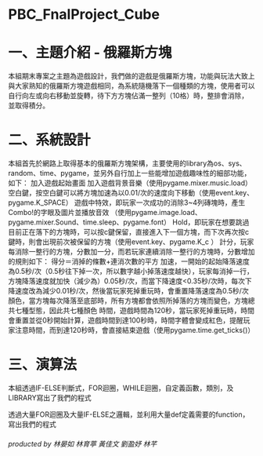 # PBC_FnalProject_Cube

# 一、主題介紹 - 俄羅斯方塊
本組期末專案之主題為遊戲設計，我們做的遊戲是俄羅斯方塊，功能與玩法大致上與大家熟知的俄羅斯方塊遊戲相同，為系統隨機落下一個種類的方塊，使用者可以自行向左或向右移動並旋轉，待下方方塊佔滿一整列（10格）時，整排會消除，並取得積分。
# 二、系統設計
本組首先於網路上取得基本的俄羅斯方塊架構，主要使用的library為os、sys、random、time、pygame，並另外自行加上一些能增加遊戲趣味性的細部功能，如下：
加入遊戲起始畫面
加入遊戲背景音樂（使用pygame.mixer.music.load）
空白鍵，按空白鍵可以將方塊加速為以0.01/次的速度向下移動（使用event.key、pygame.K_SPACE）
遊戲中特效，即玩家一次成功的消除3~4列磚塊時，產生Combo!的字眼及圖片並播放音效 （使用pygame.image.load、pygame.mixer.Sound、time.sleep、pygame.font）
Hold，即玩家在想要跳過目前正在落下的方塊時，可以按c鍵保留，直接進入下一個方塊，而下次再次按c鍵時，則會出現前次被保留的方塊（使用event.key、pygame.K_c ）
計分，玩家每消除一整行的方塊，分數加一分，而若玩家連續消除一整行的方塊時，分數增加的規則如下：
         得分＝消掉的條數+連消次數的平方
加速，一開始的起始降落速度為0.5秒/次（0.5秒往下掉一次，所以數字越小掉落速度越快），玩家每消掉一行，方塊降落速度就加快（減少為）0.05秒/次，而當下降速度<0.35秒/次時，每次下降速度改為減少0.01秒/次，然後當玩家死掉重玩時，會重置降落速度為0.5秒/次
顏色，當方塊每次降落至底部時，所有方塊都會依照所掉落的方塊而變色，方塊總共七種型態，因此共七種顏色
時間，遊戲時間為120秒，當玩家死掉重玩時，時間會重置並從0秒開始計算，遊戲時間到達100秒時，時間字體會變成紅色，提醒玩家注意時間，而到達120秒時，會直接結束遊戲（使用pygame.time.get_ticks()）
# 三、演算法

本組透過IF-ELSE判斷式，FOR迴圈，WHILE迴圈，自定義函數，類別，及LIBRARY寫出了我們的程式

透過大量FOR迴圈及大量IF-ELSE之邏輯，並利用大量def定義需要的function，寫出我們的程式

###### producted by 林晏如 林育葶 黃佳文 劉盈妤 林芊

